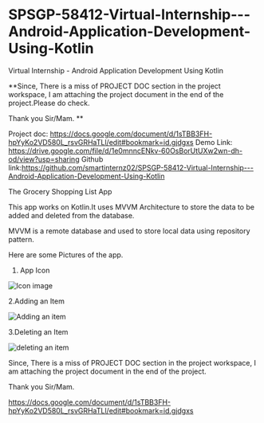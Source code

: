 # SPSGP-58412-Virtual-Internship---Android-Application-Development-Using-Kotlin
Virtual Internship - Android Application Development Using Kotlin




**Since, There is a miss of PROJECT DOC section in the project workspace, I am attaching the project document in the end of the project.Please do check.

Thank you Sir/Mam. **

Project doc:  https://docs.google.com/document/d/1sTBB3FH-hpYyKo2VD580L_rsvGRHaTLl/edit#bookmark=id.gjdgxs
Demo Link: https://drive.google.com/file/d/1e0mnncENkv-60OsBorUtUXw2wn-dh-od/view?usp=sharing
Github link:https://github.com/smartinternz02/SPSGP-58412-Virtual-Internship---Android-Application-Development-Using-Kotlin






The Grocery Shopping List App

This app works on Kotlin.It uses MVVM Architecture to store the data to be added and deleted from the database.


MVVM is a remote database and  used to store local data using repository pattern.

Here are some Pictures of the app.

1. App Icon
  
  ![Icon image](https://user-images.githubusercontent.com/92157932/192013461-d7b0f427-2f51-48d6-9741-562996bdd518.jpeg)
  
2.Adding an Item

![Adding an item](https://user-images.githubusercontent.com/92157932/192013697-32180685-c3cd-455a-83a3-eac03ce546c5.jpeg)

3.Deleting an Item

![deleting an item](https://user-images.githubusercontent.com/92157932/192013771-caa8b13a-abfc-4773-ae7f-eb3ac5f047ac.jpeg)



Since, There is a miss of PROJECT DOC section in the project workspace, I am attaching the project document in the end of the project.

Thank you Sir/Mam. 

https://docs.google.com/document/d/1sTBB3FH-hpYyKo2VD580L_rsvGRHaTLl/edit#bookmark=id.gjdgxs
